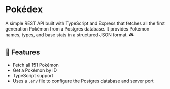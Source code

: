 # Pokédex

A simple REST API built with TypeScript and Express that fetches all the first generation Pokémon from a Postgres database. It provides Pokémon names, types, and base stats in a structured JSON format. 🎮

## 🚀 Features

- Fetch all 151 Pokémon
- Get a Pokémon by ID
- TypeScript support
- Uses a `.env` file to configure the Postgres database and server port
